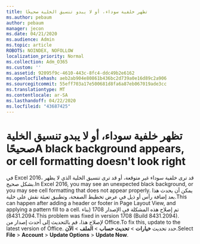 ```yaml
---
title: تظهر خلفية سوداء، أو لا يبدو تنسيق الخلية صحيحًا
ms.author: pebaum
author: pebaum
manager: jecon
ms.date: 04/21/2020
ms.audience: Admin
ms.topic: article
ROBOTS: NOINDEX, NOFOLLOW
localization_priority: Normal
ms.collection: Adm_O365
ms.custom: ''
ms.assetid: 92095f9c-4610-443c-8fc4-ddc49b2e6162
ms.openlocfilehash: aeb2ab904e80861b436bc2d739a0e16d89c2a906
ms.sourcegitcommit: 55eff703a17e500681d8fa6a87eb067019ade3cc
ms.translationtype: MT
ms.contentlocale: ar-SA
ms.lasthandoff: 04/22/2020
ms.locfileid: "43687425"
---
```

# <a name="a-black-background-appears-or-cell-formatting-doesnt-look-right"></a><span data-ttu-id="ce8f9-102">تظهر خلفية سوداء، أو لا يبدو تنسيق الخلية صحيحًا</span><span class="sxs-lookup"><span data-stu-id="ce8f9-102">A black background appears, or cell formatting doesn't look right</span></span>

<span data-ttu-id="ce8f9-103">في Excel 2016، قد ترى خلفية سوداء غير متوقعة، أو قد ترى تنسيق الخلية الذي لا يظهر بشكل صحيح.</span><span class="sxs-lookup"><span data-stu-id="ce8f9-103">In Excel 2016, you may see an unexpected black background, or you may see cell formatting that does not appear properly.</span></span> <span data-ttu-id="ce8f9-104">يمكن أن يحدث هذا بعد إضافة رأس أو ذيل في عرض تخطيط الصفحة، وتطبيق تعبئة نقش على خلية.</span><span class="sxs-lookup"><span data-stu-id="ce8f9-104">This can happen after adding a header or footer in Page Layout View, and applying a pattern fill to a cell.</span></span> <span data-ttu-id="ce8f9-105">تم إصلاح هذه المشكلة في الإصدار 1708 (بناء 8431.2094).</span><span class="sxs-lookup"><span data-stu-id="ce8f9-105">This problem was fixed in version 1708 (Build 8431.2094).</span></span> <span data-ttu-id="ce8f9-106">لإصلاح هذا، قم بالتحديث إلى أحدث إصدار من Office.</span><span class="sxs-lookup"><span data-stu-id="ce8f9-106">To fix this, update to the latest version of Office.</span></span> <span data-ttu-id="ce8f9-107">حدد تحديث **خيارات** \> **تحديث حساب** \> **الملف** \> **الآن**.</span><span class="sxs-lookup"><span data-stu-id="ce8f9-107">Select **File** \> **Account** \> **Update Options** \> **Update Now**.</span></span>
  

